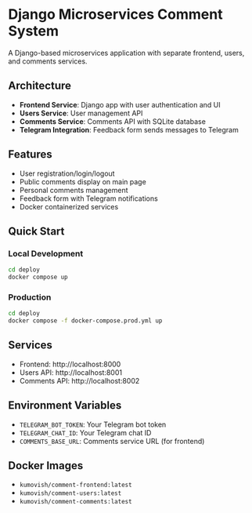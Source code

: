 # Django Microservices Comment System

A Django-based microservices application with separate frontend, users, and comments services.

## Architecture

- **Frontend Service**: Django app with user authentication and UI
- **Users Service**: User management API
- **Comments Service**: Comments API with SQLite database
- **Telegram Integration**: Feedback form sends messages to Telegram

## Features

- User registration/login/logout
- Public comments display on main page
- Personal comments management
- Feedback form with Telegram notifications
- Docker containerized services

## Quick Start

### Local Development
```bash
cd deploy
docker compose up
```

### Production
```bash
cd deploy
docker compose -f docker-compose.prod.yml up
```

## Services

- Frontend: http://localhost:8000
- Users API: http://localhost:8001
- Comments API: http://localhost:8002

## Environment Variables

- `TELEGRAM_BOT_TOKEN`: Your Telegram bot token
- `TELEGRAM_CHAT_ID`: Your Telegram chat ID
- `COMMENTS_BASE_URL`: Comments service URL (for frontend)

## Docker Images

- `kumovish/comment-frontend:latest`
- `kumovish/comment-users:latest`
- `kumovish/comment-comments:latest`
